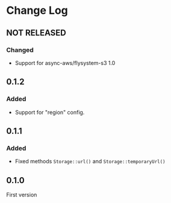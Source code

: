 # Change Log

## NOT RELEASED

### Changed

- Support for async-aws/flysystem-s3 1.0

## 0.1.2

### Added

- Support for "region" config.

## 0.1.1

### Added

- Fixed methods `Storage::url()` and `Storage::temporaryUrl()`

## 0.1.0

First version
